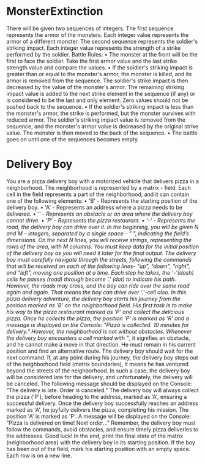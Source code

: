 # MonsterExtinction
There will be given two sequences of integers. 
The first sequence represents the armor of the monsters. Each integer value represents the armor of a different monster.
The second sequence represents the soldier's striking impact. Each integer value represents the strength of a strike performed by the soldier.
Battle Rules:
•	The monster at the front will be the first to face the soldier. Take the first armor value and the last strike strength value and compare the values.
•	If the soldier's striking impact is greater than or equal to the monster's armor, the monster is killed, and its armor is removed from the sequence. The soldier's strike impact is then decreased by the value of the monster's armor. The remaining striking impact value is added to the next strike element in the sequence (if any) or is considered to be the last and only element. Zero values should not be pushed back to the sequence.
•	If the soldier's striking impact is less than the monster's armor, the strike is performed, but the monster survives with reduced armor. The soldier's striking impact value is removed from the sequence, and the monster's armor value is decreased by the original strike value. The monster is then moved to the back of the sequence. 
•	The battle goes on until one of the sequences becomes empty.

# Delivery Boy

You are a pizza delivery boy with a motorized vehicle that delivers pizza in a neighborhood. The neighborhood is represented by a matrix - field. Each cell in the field represents a part of the neighborhood, and it can contain one of the following elements:
•	'B' - Represents the starting position of the delivery boy.
•	'A' - Represents an address where a pizza needs to be delivered.
•	'*' - Represents an obstacle or an area where the delivery boy cannot drive.
•	'P' - Represents the pizza restaurant.
•	'-' - Represents the road, the delivery boy can drive over it.
In the beginning, you will be given N and M – integers, separated by a single space - " ", indicating the field’s dimensions. On the next N lines, you will receive strings, representing the rows of the area, with M columns. You must keep data for the initial position of the delivery boy as you will need it later for the final output.
The delivery boy must carefully navigate through the streets, following the commands that will be received on each of the following lines- "up", "down", "right", and "left", moving one position at a time. Each step he takes, the '-'(dash) cells he passes (road) through become '.' (dot) to indicate his path. However, the roads may cross, and the boy can ride over the same road again and again. That means the boy can drive over '.'-cell also.
In this pizza delivery adventure, the delivery boy starts his journey from the position marked as 'B' on the neighborhood field. His first task is to make his way to the pizza restaurant marked as 'P' and collect the delicious pizza. Once he collects the pizza, the position 'P' is marked as 'R' and a message is displayed on the Console: "Pizza is collected. 10 minutes for delivery."
However, the neighborhood is not without obstacles. Whenever the delivery boy encounters a cell marked with '*', it signifies an obstacle, and he cannot make a move in that direction. He must remain in his current position and find an alternative route. The delivery boy should wait for the next command.
If, at any point during his journey, the delivery boy steps out of the neighborhood field (matrix boundaries), it means he has ventured beyond the streets of the neighborhood. In such a case, the delivery boy will be considered late for the delivery, and unfortunately, the delivery will be canceled. The following message should be displayed on the Console: "The delivery is late. Order is canceled."
The delivery boy will always collect the pizza ('P'), before heading to the address, marked as 'A', ensuring a successful delivery.
Once the delivery boy successfully reaches an address marked as 'A', he joyfully delivers the pizza, completing his mission. The position 'A' is marked as 'P'. A message will be displayed on the Console: "Pizza is delivered on time! Next order..."
Remember, the delivery boy must follow the commands, avoid obstacles, and ensure timely pizza deliveries to the addresses. Good luck!
In the end, print the final state of the matrix (neighborhood area) with the delivery boy in its starting position. If the boy has been out of the field, mark his starting position with an empty space. Each row is on a new line.

